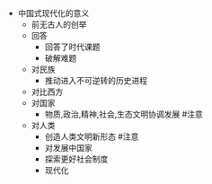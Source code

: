 - 中国式现代化的意义
	- 前无古人的创举
	- 回答
		- 回答了时代课题
		- 破解难题
	- 对民族
		- 推动进入不可逆转的历史进程
	- 对比西方
	- 对国家
		- 物质,政治,精神,社会,生态文明协调发展 #注意
	- 对人类
		- 创造人类文明新形态 #注意
		- 对发展中国家
		- 探索更好社会制度
		- 现代化